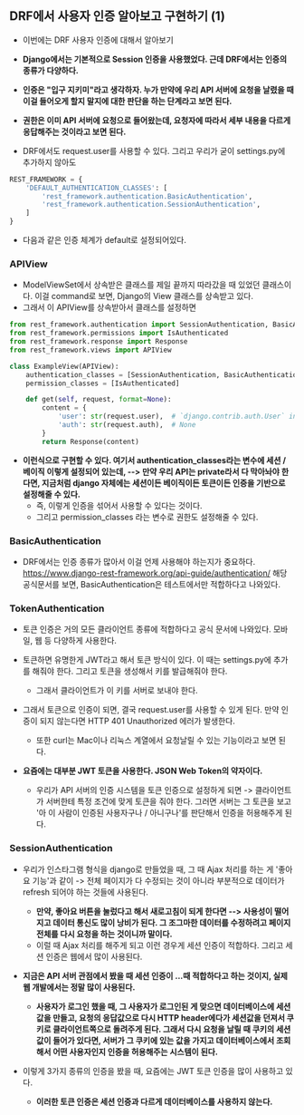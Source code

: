 ## DRF에서 사용자 인증 알아보고 구현하기 (1)
- 이번에는 DRF 사용자 인증에 대해서 알아보기 
- **Django에서는 기본적으로 Session 인증을 사용했었다. 근데 DRF에서는 인증의 종류가 다양하다.**

- **인증은 "입구 지키미"라고 생각하자. 누가 만약에 우리 API 서버에 요청을 날렸을 때 이걸 들어오게 할지 말지에 대한 판단을 하는 단계라고 보면 된다.**
- **권한은 이미 API 서버에 요청으로 들어왔는데, 요청자에 따라서 세부 내용을 다르게 응답해주는 것이라고 보면 된다.** 

- DRF에서도 request.user를 사용할 수 있다. 그리고 우리가 굳이 settings.py에 추가하지 않아도

```python
REST_FRAMEWORK = {
    'DEFAULT_AUTHENTICATION_CLASSES': [
        'rest_framework.authentication.BasicAuthentication',
        'rest_framework.authentication.SessionAuthentication',
    ]
}
``` 

- 다음과 같은 인증 체계가 default로 설정되어있다. 


### APIView
- ModelViewSet에서 상속받은 클래스를 제일 끝까지 따라갔을 때 있었던 클래스이다. 이걸 command로 보면, Django의 View 클래스를 상속받고 있다. 
- 그래서 이 APIView를 상속받아서 클래스를 설정하면  

```python
from rest_framework.authentication import SessionAuthentication, BasicAuthentication
from rest_framework.permissions import IsAuthenticated
from rest_framework.response import Response
from rest_framework.views import APIView

class ExampleView(APIView):
    authentication_classes = [SessionAuthentication, BasicAuthentication]
    permission_classes = [IsAuthenticated]

    def get(self, request, format=None):
        content = {
            'user': str(request.user),  # `django.contrib.auth.User` instance.
            'auth': str(request.auth),  # None
        }
        return Response(content)
```

- **이런식으로 구현할 수 있다. 여기서 authentication_classes라는 변수에 세션 / 베이직 이렇게 설정되어 있는데, --> 만약 우리 API는 private라서 다 막아놔야 한다면, 지금처럼 django 자체에는 세션이든 베이직이든 토큰이든 인증을 기반으로 설정해줄 수 있다.**
  - 즉, 이렇게 인증을 섞어서 사용할 수 있다는 것이다. 
  - 그리고 permission_classes 라는 변수로 권한도 설정해줄 수 있다. 


### BasicAuthentication
- DRF에서는 인증 종류가 많아서 이걸 언제 사용해야 하는지가 중요하다. https://www.django-rest-framework.org/api-guide/authentication/ 해당 공식문서를 보면, BasicAuthentication은 테스트에서만 적합하다고 나와있다. 


### TokenAuthentication
- 토큰 인증은 거의 모든 클라이언트 종류에 적합하다고 공식 문서에 나와있다. 모바일, 웹 등 다양하게 사용한다. 
- 토큰하면 유명한게 JWT라고 해서 토큰 방식이 있다. 이 때는 settings.py에 추가를 해줘야 한다. 그리고 토큰을 생성해서 키를 발급해줘야 한다. 
  - 그래서 클라이언트가 이 키를 서버로 보내야 한다.

- 그래서 토큰으로 인증이 되면, 결국 request.user를 사용할 수 있게 된다. 만약 인증이 되지 않는다면 HTTP 401 Unauthorized 에러가 발생한다. 
  - 또한 curl는 Mac이나 리눅스 계열에서 요청날릴 수 있는 기능이라고 보면 된다. 

- **요즘에는 대부분 JWT 토큰을 사용한다. JSON Web Token의 약자이다.** 
  - 우리가 API 서버의 인증 시스템을 토큰 인증으로 설정하게 되면 -> 클라이언트가 서버한테 특정 조건에 맞게 토큰을 줘야 한다. 그러면 서버는 그 토큰을 보고 '아 이 사람이 인증된 사용자구나 / 아니구나'를 판단해서 인증을 허용해주게 된다. 


### SessionAuthentication
- 우리가 인스타그램 형식을 django로 만들었을 때, 그 때 Ajax 처리를 하는 게 '좋아요 기능'과 같이 -> 전체 페이지가 다 수정되는 것이 아니라 부분적으로 데이터가 refresh 되어야 하는 것들에 사용된다.
  - **만약, 좋아요 버튼을 눌렀다고 해서 새로고침이 되게 한다면 --> 사용성이 떨어지고 데이터 통신도 많이 낭비가 된다. 그 조그마한 데이터를 수정하려고 페이지 전체를 다시 요청을 하는 것이니까 말이다.** 
  - 이럴 때 Ajax 처리를 해주게 되고 이런 경우게 세션 인증이 적합하다. 그리고 세션 인증은 웹에서 많이 사용된다.

- **지금은 API 서버 관점에서 봤을 때 세션 인증이 ...때 적합하다고 하는 것이지, 실제 웹 개발에서는 정말 많이 사용된다.**
  - **사용자가 로그인 했을 때, 그 사용자가 로그인된 게 맞으면 데이터베이스에 세션 값을 만들고, 요청의 응답값으로 다시 HTTP header에다가 세션값을 던져서 쿠키로 클라이언트쪽으로 돌려주게 된다. 그래서 다시 요청을 날릴 때 쿠키의 세션값이 들어가 있다면, 서버가 그 쿠키에 있는 값을 가지고 데이터베이스에서 조회해서 어떤 사용자인지 인증을 허용해주는 시스템이 된다.**


- 이렇게 3가지 종류의 인증을 봤을 때, 요즘에는 JWT 토큰 인증을 많이 사용하고 있다. 
  - **이러한 토큰 인증은 세션 인증과 다르게 데이터베이스를 사용하지 않는다.**
